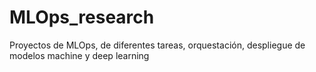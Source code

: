 # MLOps_research
Proyectos de MLOps, de diferentes tareas, orquestación, despliegue de modelos machine y deep learning
